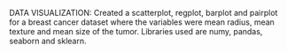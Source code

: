 DATA VISUALIZATION:
Created a scatterplot, regplot, barplot and pairplot for a breast cancer dataset where the variables were mean radius, mean texture and mean size of the tumor. Libraries used are numy, pandas, seaborn and sklearn.
